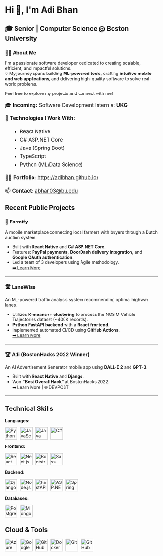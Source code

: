 # Hi 👋, I'm Adi Bhan

## 🎓 Senior | Computer Science @ Boston University

### 👨‍💻 About Me
I'm a passionate software developer dedicated to creating scalable, efficient, and impactful solutions.  
💡 My journey spans building **ML-powered tools**, crafting **intuitive mobile and web applications**, and delivering high-quality software to solve real-world problems.

Feel free to explore my projects and connect with me!
<div style="font-size: 1.2em; line-height: 1.6;">
  <p>🎓 <strong>Incoming:</strong> Software Development Intern at <strong>UKG</strong></p>
  <p>🌱 <strong>Technologies I Work With:</strong></p>
  <ul style="list-style-type: square; margin-left: 20px;">
    <li>React Native</li>
    <li>C# ASP.NET Core</li>
    <li>Java (Spring Boot)</li>
    <li>TypeScript</li>
    <li>Python (ML/Data Science)</li>
  </ul>
  <p>👨‍💻 <strong>Portfolio:</strong> <a href="https://adibhan.github.io/" target="_blank">https://adibhan.github.io/</a></p>
  <p>📫 <strong>Contact:</strong> <a href="mailto:abhan03@bu.edu">abhan03@bu.edu</a></p>
</div>

## Recent Public Projects

### 🚜 **Farmify**
A mobile marketplace connecting local farmers with buyers through a Dutch auction system.  
- Built with **React Native** and **C# ASP.NET Core**.  
- Features: **PayPal payments**, **DoorDash delivery integration**, and **Google OAuth authentication**.  
- Led a team of 3 developers using Agile methodology.  
[➡️ Learn More](https://github.com/AdiBhan/Farmify)

---

### 🛣️ **LaneWise**
An ML-powered traffic analysis system recommending optimal highway lanes.  
- Utilizes **K-means++ clustering** to process the NGSIM Vehicle Trajectories dataset (~400K records).  
- **Python FastAPI backend** with a **React frontend**.  
- Implemented automated CI/CD using **GitHub Actions**.  
[➡️ Learn More](https://github.com/AdiBhan/LaneWise)

---

### 🏆 **Adi** (BostonHacks 2022 Winner)
An AI Advertisement Generator mobile app using **DALL-E 2** and **GPT-3**.  
- Built with **React Native** and **Django**.  
- Won **"Best Overall Hack"** at BostonHacks 2022.  
[➡️ Learn More](https://www.getadi.tech) | [🌐 DEVPOST](https://bostonhacks-2022.devpost.com/)

---

    

## Technical Skills
**Languages:**
<div style="display: flex; align-items: center; gap: 10px;">
  <img src="https://cdn.jsdelivr.net/gh/devicons/devicon/icons/python/python-original.svg" alt="Python" width="40">
  <img src="https://cdn.jsdelivr.net/gh/devicons/devicon/icons/javascript/javascript-original.svg" alt="JavaScript" width="40">
  <img src="https://cdn.jsdelivr.net/gh/devicons/devicon/icons/java/java-original.svg" alt="Java" width="40">
  <img src="https://cdn.jsdelivr.net/gh/devicons/devicon/icons/csharp/csharp-original.svg" alt="C#" width="40">
</div>

**Frontend:**
<div style="display: flex; align-items: center; gap: 10px;">
  <img src="https://cdn.jsdelivr.net/gh/devicons/devicon/icons/react/react-original.svg" alt="React" width="40">
  <img src="https://cdn.jsdelivr.net/gh/devicons/devicon/icons/nextjs/nextjs-original-wordmark.svg" alt="Next.js" width="40">
  <img src="https://cdn.jsdelivr.net/gh/devicons/devicon/icons/bootstrap/bootstrap-original.svg" alt="Bootstrap" width="40">
  <img src="https://cdn.jsdelivr.net/gh/devicons/devicon/icons/sass/sass-original.svg" alt="Sass" width="40">
</div>


**Backend:**
<div style="display: flex; align-items: center; gap: 10px;">
  <img src="https://cdn.jsdelivr.net/gh/devicons/devicon/icons/django/django-plain.svg" alt="Django" width="40">
  <img src="https://cdn.jsdelivr.net/gh/devicons/devicon/icons/nodejs/nodejs-original.svg" alt="Node.js" width="40">
  <img src="https://cdn.jsdelivr.net/gh/devicons/devicon/icons/fastapi/fastapi-original.svg" alt="FastAPI" width="40">
  <img src="https://cdn.jsdelivr.net/gh/devicons/devicon/icons/dotnetcore/dotnetcore-original.svg" alt="ASP.NET Core" width="40">
  <img src="https://cdn.jsdelivr.net/gh/devicons/devicon/icons/spring/spring-original.svg" alt="Spring Boot" width="40">
</div>


**Databases:**
<div style="display: flex; align-items: center; gap: 10px;">
  <img src="https://cdn.jsdelivr.net/gh/devicons/devicon/icons/postgresql/postgresql-original.svg" alt="PostgreSQL" width="40">
  <img src="https://cdn.jsdelivr.net/gh/devicons/devicon/icons/mongodb/mongodb-original.svg" alt="MongoDB" width="40">
</div>

## Cloud & Tools

<div style="display: flex; align-items: center; gap: 10px;">
  <img src="https://cdn.jsdelivr.net/gh/devicons/devicon/icons/azure/azure-original.svg" alt="Azure" width="40">
  <img src="https://cdn.jsdelivr.net/gh/devicons/devicon/icons/googlecloud/googlecloud-original.svg" alt="Google Cloud" width="40">
  <img src="https://cdn.jsdelivr.net/gh/devicons/devicon/icons/github/github-original.svg" alt="GitHub" width="40">
  <img src="https://cdn.jsdelivr.net/gh/devicons/devicon/icons/docker/docker-original.svg" alt="Docker" width="40">
  <img src="https://cdn.jsdelivr.net/gh/devicons/devicon/icons/git/git-original.svg" alt="Git" width="40">
  <img src="https://avatars.githubusercontent.com/u/44036562?s=200&v=4" alt="GitHub Actions" width="40">
</div>
